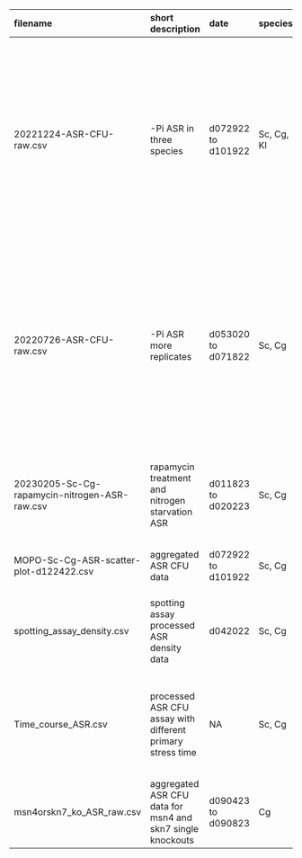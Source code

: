 | filename | short description | date | species | description |
|:------|:--------|:------------|:--------------|:----------- |
| 20221224-ASR-CFU-raw.csv | -Pi ASR in three species | d072922 to d101922 | Sc, Cg, Kl | raw CFU count with dilutions, to make survival rate comparable between species, one need to multiply the count by the dilution ratio; see comments in the file for header information |
| 20220726-ASR-CFU-raw.csv | -Pi ASR more replicates | d053020 to d071822 | Sc, Cg | raw CFU count with dilutions, to make survival rate comparable between species, one need to multiply the count by the dilution ratio; see comments in the file for header information |
| 20230205-Sc-Cg-rapamycin-nitrogen-ASR-raw.csv | rapamycin treatment and nitrogen starvation ASR | d011823 to d020223 | Sc, Cg | same as above, for determining the effect of rapamycin treatment ASR effect |
| MOPO-Sc-Cg-ASR-scatter-plot-d122422.csv | aggregated ASR CFU data | d072922 to d101922 | Sc, Cg | ASR CFU data with r and r' and ASR Score |
| spotting_assay_density.csv | spotting assay processed ASR density data | d042022 | Sc, Cg | ASR spotting assay data measured based on the density of the spots |
| Time_course_ASR.csv | processed ASR CFU assay with different primary stress time | NA | Sc, Cg | processed ASR data in ASR socre in 45min, 90min and 135min primary stress treatment |
| msn4orskn7_ko_ASR_raw.csv | aggregated ASR CFU data for msn4 and skn7 single knockouts | d090423 to d090823 | Cg | ASR CFU data with r and r' and ASR Score |

